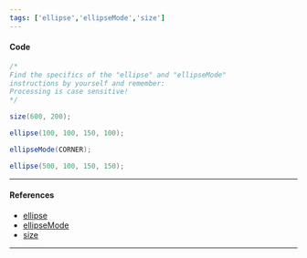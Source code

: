 ```yaml
---
tags: ['ellipse','ellipseMode','size']  
---
```


#### Code

``` java
/*
Find the specifics of the "ellipse" and "ellipseMode"
instructions by yourself and remember:
Processing is case sensitive!
*/

size(600, 200);

ellipse(100, 100, 150, 100);

ellipseMode(CORNER);

ellipse(500, 100, 150, 150);
```

---

#### References

- [ellipse](https://processing.org/reference/ellipse_.html)
- [ellipseMode](https://processing.org/reference/ellipseMode_.html)
- [size](https://processing.org/reference/size_.html)

---
